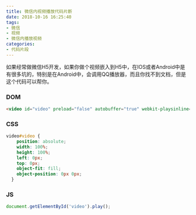 ```yaml
---
title: 微信内视频播放代码片断
date: 2018-10-16 16:25:40
tags:
- 微信
- 视频
- 微信内播放视频
categories:
- 代码片段
---
```

如果经常做微信H5开发，如果你做个视频嵌入到H5中，在IOS或者Android中是有很多坑的，特别是在Android中，会调用QQ播放器，而且你找不到文档，但是这个代码可以帮你。
### DOM
``` html
<video id="video" preload="false" autobuffer="true" webkit-playsinline="true" playsinline="true" x5-video-player-type="h5" x5-video-player-fullscreen="true" x5-video-orientation="portraint" src="video/video.mp4" poster="images/movieStart.png"></video>
```
### CSS
``` css
video#video {
    position: absolute;
    width: 100%;
    height: 100%;
    left: 0px;
    top: 0px;
    object-fit: fill;
    object-position: 0px 0px;
  }
```
### JS
``` JavaScript
document.getElementById('video').play();
```

